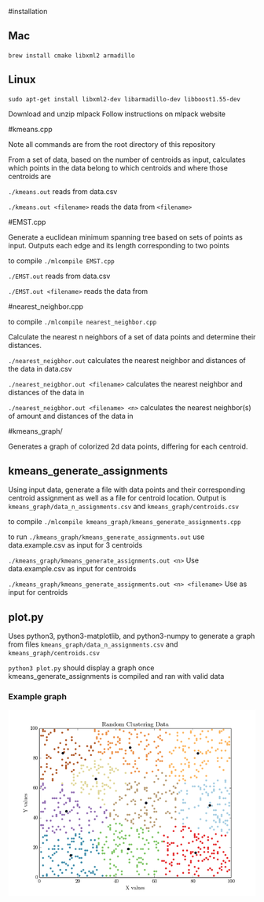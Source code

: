 #installation


## Mac

`brew install cmake libxml2 armadillo`
    
## Linux

`sudo apt-get install libxml2-dev libarmadillo-dev libboost1.55-dev`

Download and unzip mlpack
Follow instructions on mlpack website

#kmeans.cpp

Note all commands are from the root directory of this repository

From a set of data, based on the number of centroids as input, 
calculates which points in the data belong to which centroids and where 
those centroids are

`./kmeans.out`
reads from data.csv

`./kmeans.out <filename>`
reads the data from `<filename>`



#EMST.cpp

Generate a euclidean minimum spanning tree based on sets of points as input. Outputs each edge and its length corresponding to two points

to compile
`./mlcompile EMST.cpp`

`./EMST.out`
reads from data.csv

`./EMST.out <filename>`
reads the data from <filename>

#nearest_neighbor.cpp

to compile
`./mlcompile nearest_neighbor.cpp`

Calculate the nearest n neighbors of a set of data points and determine their distances.

`./nearest_neigbhor.out`
calculates the nearest neighbor and distances of the data in data.csv

`./nearest_neigbhor.out <filename>`
calculates the nearest neighbor and distances of the data in <filename>

`./nearest_neigbhor.out <filename> <n>`
calculates the nearest neighbor(s) of amount <n> and distances of the data in <filename>


#kmeans_graph/

Generates a graph of colorized 2d data points, differing for each centroid.

## kmeans_generate_assignments


Using input data, generate a file with data points and their corresponding centroid assignment as well as a file for centroid location.
Output is `kmeans_graph/data_n_assignments.csv` and `kmeans_graph/centroids.csv`

to compile
`./mlcompile kmeans_graph/kmeans_generate_assignments.cpp`

to run
`./kmeans_graph/kmeans_generate_assignments.out`
use data.example.csv as input for 3 centroids

`./kmeans_graph/kmeans_generate_assignments.out <n>`
Use data.example.csv as input for <n> centroids

`./kmeans_graph/kmeans_generate_assignments.out <n> <filename>`
Use <filename> as input for <n> centroids

## plot.py

Uses python3, python3-matplotlib, and python3-numpy to generate a graph from files `kmeans_graph/data_n_assignments.csv` and `kmeans_graph/centroids.csv`

`python3 plot.py`
should display a graph once kmeans_generate_assignments is compiled and ran with valid data

### Example graph
![kmeans graph](https://github.com/brycepg/machine_learning_group2/blob/master/kmeans_graph/matplotlib_example_graph.png)
